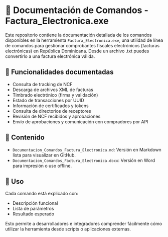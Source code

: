 # 📄 Documentación de Comandos - Factura_Electronica.exe

Este repositorio contiene la documentación detallada de los comandos disponibles en la herramienta `Factura_Electronica.exe`, una utilidad de línea de comandos para gestionar comprobantes fiscales electrónicos (facturas electrónicas) en República Dominicana. Desde un archivo .txt puedes convertirlo a una factura electrónica válida.

## 📌 Funcionalidades documentadas

- Consulta de tracking de NCF
- Descarga de archivos XML de facturas
- Timbrado electrónico (firma y validación)
- Estado de transacciones por UUID
- Información de certificados y tokens
- Consulta de directorios de receptores
- Revisión de NCF recibidos y aprobaciones
- Envío de aprobaciones y comunicación con compradores por API

## 📁 Contenido

- `Documentacion_Comandos_Factura_Electronica.md`: Versión en Markdown lista para visualizar en GitHub.
- `Documentacion_Comandos_Factura_Electronica.docx`: Versión en Word para impresión o uso offline.

## 🚀 Uso

Cada comando está explicado con:

- Descripción funcional
- Lista de parámetros
- Resultado esperado

Esto permite a desarrolladores e integradores comprender fácilmente cómo utilizar la herramienta desde scripts o aplicaciones externas.
